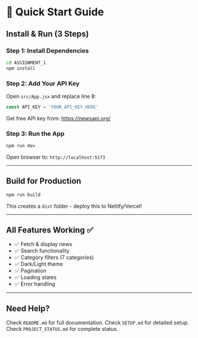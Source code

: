 # 🚀 Quick Start Guide

## Install & Run (3 Steps)

### Step 1: Install Dependencies
```bash
cd ASSIGNMENT_1
npm install
```

### Step 2: Add Your API Key
Open `src/App.jsx` and replace line 8:
```javascript
const API_KEY = 'YOUR_API_KEY_HERE'
```

Get free API key from: https://newsapi.org/

### Step 3: Run the App
```bash
npm run dev
```

Open browser to: `http://localhost:5173`

---

## Build for Production

```bash
npm run build
```

This creates a `dist` folder - deploy this to Netlify/Vercel!

---

## All Features Working ✅

- ✅ Fetch & display news
- ✅ Search functionality  
- ✅ Category filters (7 categories)
- ✅ Dark/Light theme
- ✅ Pagination
- ✅ Loading states
- ✅ Error handling

---

## Need Help?

Check `README.md` for full documentation.
Check `SETUP.md` for detailed setup.
Check `PROJECT_STATUS.md` for complete status.

